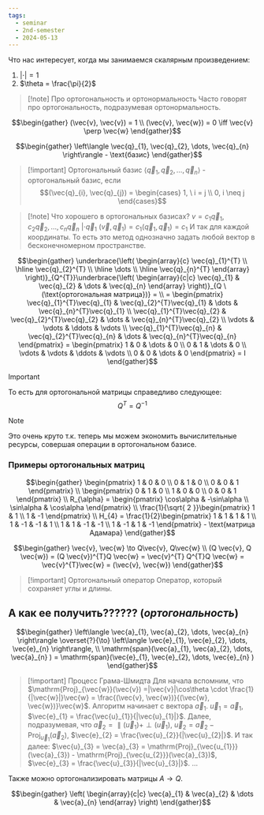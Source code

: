 ```yaml
---
tags:
  - seminar
  - 2nd-semester
  - 2024-05-13
---
```


Что нас интересует, когда мы занимаемся скалярным произведением:
1. $|\cdot| = 1$
2. $\theta = \frac{\pi}{2}$

> [!note] Про ортогональность и ортонормальность
> Часто говорят про ортогональность, подразумевая ортонормальность.

$$\begin{gather}
(\vec{v}, \vec{v}) = 1 \\
(\vec{v}, \vec{w}) = 0 \iff \vec{v} \perp \vec{w}
\end{gather}$$

$$\begin{gather}
\left\langle \vec{q}_{1}, \vec{q}_{2}, \dots, \vec{q}_{n}  \right\rangle - \text{базис}
\end{gather}$$

> [!important] Ортогональный базис
> $\langle \vec{q}_{1}, \vec{q}_{2}, \dots, \vec{q}_{n} \rangle$ - ортогональный базис, если
> $$(\vec{q}_{i}, \vec{q}_{j}) = \begin{cases}
> 1, \ i = j \\
> 0, i \neq j
> \end{cases}$$

> [!note] Что хорошего в ортогональных базисах?
> $v = c_{1}\vec{q}_{1}, c_{2}\vec{q}_{2}, \dots, c_{n}\vec{q}_{n} \ | \cdot \vec{q}_{1}$
> $(\vec{v}, \vec{q}_{1}) = c_{1}(\vec{q}_{1}, \vec{q}_{1}) = c_{1}$
> И так для каждой координаты.
> То есть это метод однозначно задать любой вектор в бесконечномерном пространстве.

$$\begin{gather}
\underbrace{\left( \begin{array}{c}
\vec{q}_{1}^{T} \\
\hline
\vec{q}_{2}^{T} \\
\hline
\dots \\
\hline
\vec{q}_{n}^{T}
\end{array} \right)}_{Q^{T}}\underbrace{\left( \begin{array}{c|c}
\vec{q}_{1} & \vec{q}_{2} & \dots & \vec{q}_{n}
\end{array} \right)}_{Q \ (\text{ортогональная матрица})} = \\
= \begin{pmatrix}
\vec{q}_{1}^{T}\vec{q}_{1} & \vec{q}_{2}^{T}\vec{q}_{1} & \dots & \vec{q}_{n}^{T}\vec{q}_{1} \\
\vec{q}_{1}^{T}\vec{q}_{2} & \vec{q}_{2}^{T}\vec{q}_{2} & \dots & \vec{q}_{n}^{T}\vec{q}_{2} \\
\vdots & \vdots & \ddots & \vdots \\
\vec{q}_{1}^{T}\vec{q}_{n} & \vec{q}_{2}^{T}\vec{q}_{n} & \dots & \vec{q}_{n}^{T}\vec{q}_{n}
\end{pmatrix} = \begin{pmatrix}
1 & 0 & \dots & 0 \\
0 & 1 & \dots & 0 \\
\vdots & \vdots & \ddots & \vdots \\
0 & 0 & \dots & 0
\end{pmatrix} = I
\end{gather}$$

> [!important]
> То есть для ортогональной матрицы справедливо следующее:
> $$Q^{T} = Q^{-1}$$

> [!note]
> Это очень круто т.к. теперь мы можем экономить вычислительные ресурсы, совершая операции в ортогональном базисе.

### Примеры ортогональных матриц

$$\begin{gather}
\begin{pmatrix}
1 & 0 & 0 \\
0 & 1 & 0 \\
0 & 0 & 1
\end{pmatrix} \\
\begin{pmatrix}
0 & 1 & 0 \\
1 & 0 & 0 \\
0 & 0 & 1
\end{pmatrix} \\
R_{\alpha} = \begin{pmatrix}
\cos\alpha & -\sin\alpha \\
\sin\alpha & \cos\alpha
\end{pmatrix} \\
\frac{1}{\sqrt{ 2 }}\begin{pmatrix}
1 & 1 \\
1  & -1
\end{pmatrix} \\
H_{4} = \frac{1}{2}\begin{pmatrix}
1 & 1 & 1 & 1 \\
1 & -1 & -1 & 1 \\
1 & 1 & -1 & -1 \\
1 & -1 & 1 & -1
\end{pmatrix} - \text{матрица Адамара}
\end{gather}$$

$$\begin{gather}
\vec{v}, \vec{w} \to Q\vec{v}, Q\vec{w} \\
(Q \vec{v}, Q \vec{w}) = (Q \vec{v})^{T}Q \vec{w} = \vec{v}^{T} Q^{T}Q \vec{w} = \vec{v}^{T}\vec{w} = (\vec{v}, \vec{w})
\end{gather}$$

> [!important] Ортогональный оператор
> Оператор, который сохраняет углы и длины.

## А как ее получить?????? (***ортогональность***)

$$\begin{gather}
\left\langle \vec{a}_{1}, \vec{a}_{2}, \dots, \vec{a}_{n}  \right\rangle \overset{?}{\to} \left\langle \vec{e}_{1}, \vec{e}_{2}, \dots, \vec{e}_{n}  \right\rangle, \\
\mathrm{span}(\vec{a}_{1}, \vec{a}_{2}, \dots, \vec{a}_{n} ) = \mathrm{span}(\vec{e}_{1}, \vec{e}_{2}, \dots, \vec{e}_{n} )
\end{gather}$$

> [!important] Процесс Грама-Шмидта
> Для начала вспомним, что $\mathrm{Proj}_{\vec{w}}(\vec{v}) =|\vec{v}|\cos\theta \cdot \frac{1}{|\vec{w}|}\vec{w} = \frac{(\vec{v}, \vec{w})}{(\vec{w}, \vec{w})}\vec{w}$.
> Алгоритм начинает с вектора $\vec{a}_{1}$. $\vec{u}_{1} = \vec{a}_{1}$, $\vec{e}_{1} = \frac{\vec{u}_{1}}{|\vec{u}_{1}|}$.
> Далее, подразумевая, что $\vec{a}_{2} = \parallel(\vec{u}_{1}) + \perp(\vec{u}_{1})$, $\vec{u}_{2} = \vec{a}_{2} - \mathrm{Proj}_{\vec{u}_{1}}(\vec{a}_{2})$, $\vec{e}_{2} = \frac{\vec{u}_{2}}{|\vec{u}_{2}|}$. 
> И так далее:
> $\vec{u}_{3} = \vec{a}_{3} = \mathrm{Proj}_{\vec{u_{1}}}(\vec{a}_{3}) - \mathrm{Proj}_{\vec{u_{2}}}(\vec{a}_{3})$, $\vec{e}_{3} = \frac{\vec{u}_{3}}{|\vec{u}_{3}|}$.
> ...

Также можно ортогонализировать матрицы $A \to Q$.

$$\begin{gather}
\left( \begin{array}{c|c}
\vec{a}_{1} & \vec{a}_{2} & \dots & \vec{a}_{n} 
\end{array} \right) 
\end{gather}$$